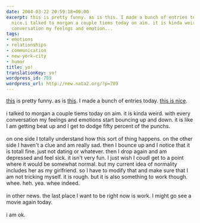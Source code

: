 ```yaml
---
date: 2004-03-22 20:59:18+00:00
excerpt: this is pretty funny. as is this. I made a bunch of entries today. this is
  nice.i talked to morgan a couple tiems today on aim. it is kinda weird. with every
  conversation my feelngs and emotion...
tags:
- emotions
- relationships
- communication
- new-york-city
- humor
title: yo!
translationKey: yo!
wordpress_id: 789
wordpress_url: http://new.nata2.org/?p=789
---
```


<a href="http://www.avalanchetankers.us/archives/000058.html">this</a> is pretty funny. as is <a href="http://homestarrunner.com/sbemailahundred.html">this</a>. I made a bunch of entries today. <a href="http://www.craigslist.org/about/best/nyc/26652812.html">this is nice</a>.<br/><br/>i talked to morgan a couple tiems today on aim. it is kinda weird. with every conversation my feelngs and emotions start bouncing up and down. it is like I am getting beat up and I get to dodge fifty percent of the punchs. <br/><br/>on one side I totally understand how this sort of thing happens. on the other side I haven't a clue and am really sad. then I bounce up and I notice that it is totall fine. just not dating or whatever. then I drop again and am depressed and feel sick. it isn't very fun. I just wish I coudl get to a point where it would be somewhat normal. but my current idea of normality includes her as my girlfriend. so I have to modify that and make sure that I am not tricking myself. it is rough. but it is also something to work though. whee. heh. yea. whee indeed. <br/><br/>in other news. the last place I want to be right now is work. I might go see a movie again today. <br/><br/>i am ok.